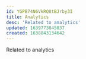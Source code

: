 ```yaml
---
id: YGPB74N6VkRQ8tBJrby3I
title: Analytics
desc: 'Related to analytics'
updated: 1639773845837
created: 1638843134642
---
```


Related to analytics
